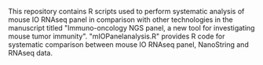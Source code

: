 This repository contains R scripts used to perform systematic analysis of mouse IO RNAseq panel in comparison with other technologies in the manuscript titled "Immuno-oncology NGS panel, a new tool for investigating mouse tumor immunity". "mIOPanelanalysis.R" provides R code for systematic comparison between mouse IO RNAseq panel, NanoString and RNAseq data.
